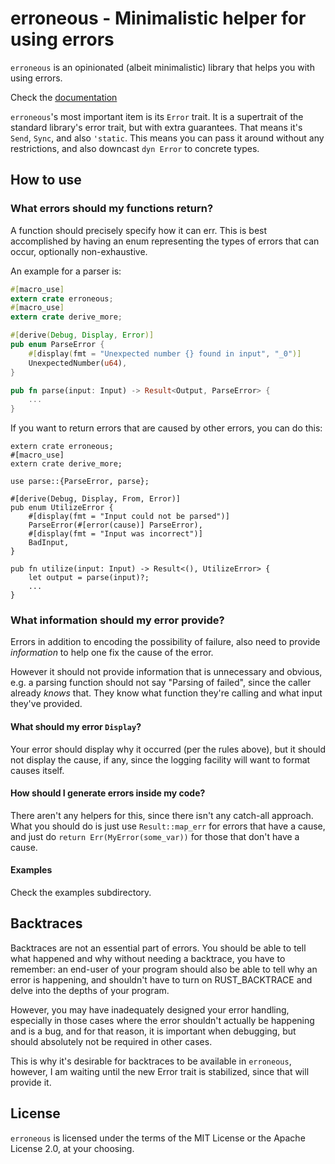 # erroneous - Minimalistic helper for using errors

`erroneous` is an opinionated (albeit minimalistic) library that helps you with using errors.

Check the [documentation](docs.rs/erroneous)

`erroneous`'s most important item is its `Error` trait.
It is a supertrait of the standard library's error trait, but with extra guarantees.
That means it's `Send`, `Sync`, and also `'static`. This means you can pass it around
without any restrictions, and also downcast `dyn Error` to concrete types.

## How to use

### What errors should my functions return?

A function should precisely specify how it can err.
This is best accomplished by having an enum representing the types
of errors that can occur, optionally non-exhaustive.

An example for a parser is:
```rust
#[macro_use]
extern crate erroneous;
#[macro_use]
extern crate derive_more;

#[derive(Debug, Display, Error)]
pub enum ParseError {
	#[display(fmt = "Unexpected number {} found in input", "_0")]
	UnexpectedNumber(u64),
}

pub fn parse(input: Input) -> Result<Output, ParseError> {
	...
}
```

If you want to return errors that are caused by other errors, you can do this:

```rust#[macro_use]
extern crate erroneous;
#[macro_use]
extern crate derive_more;

use parse::{ParseError, parse};

#[derive(Debug, Display, From, Error)]
pub enum UtilizeError {
	#[display(fmt = "Input could not be parsed")]
	ParseError(#[error(cause)] ParseError),
	#[display(fmt = "Input was incorrect")]
	BadInput,
}

pub fn utilize(input: Input) -> Result<(), UtilizeError> {
	let output = parse(input)?;
	...
}
```

### What information should my error provide?

Errors in addition to encoding the possibility of failure, also need to provide
*information* to help one fix the cause of the error.

However it should not provide information that is unnecessary and obvious,
e.g. a parsing function should not say "Parsing of <provided input> failed",
since the caller already *knows* that.
They know what function they're calling and what input they've provided.

#### What should my error `Display`?

Your error should display why it occurred (per the rules above), but it
should not display the cause, if any, since the logging facility
will want to format causes itself.

#### How should I generate errors inside my code?

There aren't any helpers for this, since there isn't any catch-all approach.
What you should do is just use `Result::map_err` for errors that have a cause,
and just do `return Err(MyError(some_var))` for those that don't have a cause.

#### Examples

Check the examples subdirectory.

## Backtraces

Backtraces are not an essential part of errors. You should be able to tell
what happened and why without needing a backtrace, you have to remember:
an end-user of your program should also be able to tell why an error is happening,
and shouldn't have to turn on RUST_BACKTRACE and delve into the depths of your program.

However, you may have inadequately designed your error handling, especially in those
cases where the error shouldn't actually be happening and is a bug, and for that reason,
it is important when debugging, but should absolutely not be required in other cases.

This is why it's desirable for backtraces to be available in `erroneous`, however,
I am waiting until the new Error trait is stabilized, since that will provide it.

## License

`erroneous` is licensed under the terms of the MIT License or the Apache License
2.0, at your choosing.
